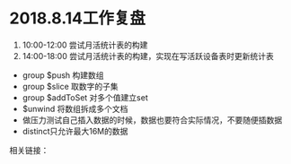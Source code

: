 # 2018.8.14工作复盘

1. 10:00-12:00 尝试月活统计表的构建
2. 14:00-18:00 尝试月活统计表的构建，实现在写活跃设备表时更新统计表

* group $push 构建数组
* group $slice 取数字的子集
* group $addToSet 对多个值建立set
* $unwind 将数组拆成多个文档
* 做压力测试自己插入数据的时候，数据也要符合实际情况，不要随便插数据
* distinct只允许最大16M的数据

相关链接：
